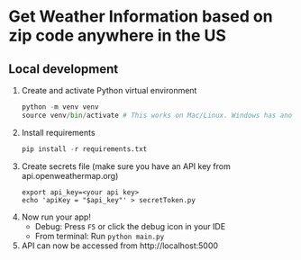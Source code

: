# Get Weather Information based on zip code anywhere in the US

## Local development
1. Create and activate Python virtual environment
   ```python
   python -m venv venv
   source venv/bin/activate # This works on Mac/Linux. Windows has another /bin/ file that is used to activate the Python virtual environment
   ```
2. Install requirements
   ```python
   pip install -r requirements.txt
   ```
3. Create secrets file (make sure you have an API key from api.openweathermap.org)
   ```shell
   export api_key=<your api key>
   echo 'apiKey = "$api_key"' > secretToken.py
   ```
4. Now run your app!
   * Debug: Press `F5` or click the debug icon in your IDE
   * From terminal: Run `python main.py`
5. API can now be accessed from http://localhost:5000
